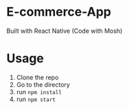 # E-commerce-App
Built with React Native (Code with Mosh)

# Usage
1. Clone the repo
2. Go to the directory
3. run `npm install`
4. run `npm start`

